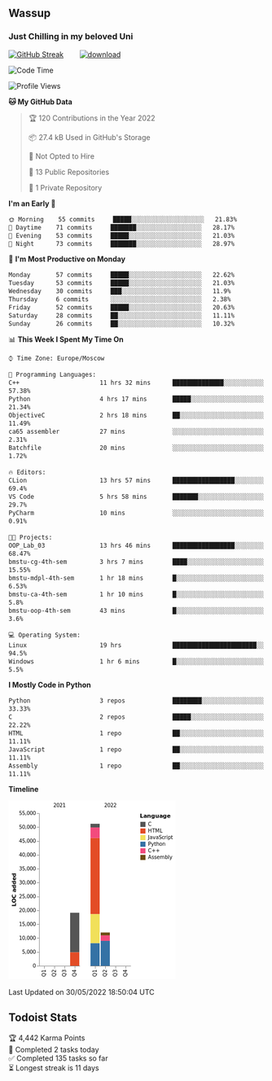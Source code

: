 ## Wassup 
### Just Chilling in my beloved Uni 

<!--
-->

[![GitHub Streak](http://github-readme-streak-stats.herokuapp.com?user=archeoss&theme=shades-of-purple&hide_border=true&date_format=j%20M%5B%20Y%5D)](https://git.io/streak-stats)&nbsp;&nbsp;&nbsp;&nbsp;&nbsp;&nbsp;&nbsp;&nbsp;[![download](https://user-images.githubusercontent.com/68448737/147796309-d8b65b1d-4dde-40d9-b03a-2b42aaa6cd43.jpeg)
](https://bmstu.ru/)

<!--START_SECTION:waka-->
![Code Time](http://img.shields.io/badge/Code%20Time-0%20secs-blue)

![Profile Views](http://img.shields.io/badge/Profile%20Views-1-blue)

**🐱 My GitHub Data** 

> 🏆 120 Contributions in the Year 2022
 > 
> 📦 27.4 kB Used in GitHub's Storage 
 > 
> 🚫 Not Opted to Hire
 > 
> 📜 13 Public Repositories 
 > 
> 🔑 1 Private Repository 
 > 
**I'm an Early 🐤** 

```text
🌞 Morning    55 commits     █████░░░░░░░░░░░░░░░░░░░░   21.83% 
🌆 Daytime    71 commits     ███████░░░░░░░░░░░░░░░░░░   28.17% 
🌃 Evening    53 commits     █████░░░░░░░░░░░░░░░░░░░░   21.03% 
🌙 Night      73 commits     ███████░░░░░░░░░░░░░░░░░░   28.97%

```
📅 **I'm Most Productive on Monday** 

```text
Monday       57 commits     █████░░░░░░░░░░░░░░░░░░░░   22.62% 
Tuesday      53 commits     █████░░░░░░░░░░░░░░░░░░░░   21.03% 
Wednesday    30 commits     ███░░░░░░░░░░░░░░░░░░░░░░   11.9% 
Thursday     6 commits      ░░░░░░░░░░░░░░░░░░░░░░░░░   2.38% 
Friday       52 commits     █████░░░░░░░░░░░░░░░░░░░░   20.63% 
Saturday     28 commits     ██░░░░░░░░░░░░░░░░░░░░░░░   11.11% 
Sunday       26 commits     ██░░░░░░░░░░░░░░░░░░░░░░░   10.32%

```


📊 **This Week I Spent My Time On** 

```text
⌚︎ Time Zone: Europe/Moscow

💬 Programming Languages: 
C++                      11 hrs 32 mins      ██████████████░░░░░░░░░░░   57.38% 
Python                   4 hrs 17 mins       █████░░░░░░░░░░░░░░░░░░░░   21.34% 
ObjectiveC               2 hrs 18 mins       ██░░░░░░░░░░░░░░░░░░░░░░░   11.49% 
ca65 assembler           27 mins             ░░░░░░░░░░░░░░░░░░░░░░░░░   2.31% 
Batchfile                20 mins             ░░░░░░░░░░░░░░░░░░░░░░░░░   1.72%

🔥 Editors: 
CLion                    13 hrs 57 mins      █████████████████░░░░░░░░   69.4% 
VS Code                  5 hrs 58 mins       ███████░░░░░░░░░░░░░░░░░░   29.7% 
PyCharm                  10 mins             ░░░░░░░░░░░░░░░░░░░░░░░░░   0.91%

🐱‍💻 Projects: 
OOP_Lab_03               13 hrs 46 mins      █████████████████░░░░░░░░   68.47% 
bmstu-cg-4th-sem         3 hrs 7 mins        ████░░░░░░░░░░░░░░░░░░░░░   15.55% 
bmstu-mdpl-4th-sem       1 hr 18 mins        █░░░░░░░░░░░░░░░░░░░░░░░░   6.53% 
bmstu-ca-4th-sem         1 hr 10 mins        █░░░░░░░░░░░░░░░░░░░░░░░░   5.8% 
bmstu-oop-4th-sem        43 mins             █░░░░░░░░░░░░░░░░░░░░░░░░   3.6%

💻 Operating System: 
Linux                    19 hrs              ███████████████████████░░   94.5% 
Windows                  1 hr 6 mins         █░░░░░░░░░░░░░░░░░░░░░░░░   5.5%

```

**I Mostly Code in Python** 

```text
Python                   3 repos             ████████░░░░░░░░░░░░░░░░░   33.33% 
C                        2 repos             █████░░░░░░░░░░░░░░░░░░░░   22.22% 
HTML                     1 repo              ██░░░░░░░░░░░░░░░░░░░░░░░   11.11% 
JavaScript               1 repo              ██░░░░░░░░░░░░░░░░░░░░░░░   11.11% 
Assembly                 1 repo              ██░░░░░░░░░░░░░░░░░░░░░░░   11.11%

```


**Timeline**

![Chart not found](https://raw.githubusercontent.com/archeoss/archeoss/master/charts/bar_graph.png) 


 Last Updated on 30/05/2022 18:50:04 UTC
<!--END_SECTION:waka-->

## Todoist Stats

<!-- TODO-IST:START -->
🏆  4,442 Karma Points           
🌸  Completed 2 tasks today           
✅  Completed 135 tasks so far           
⏳  Longest streak is 11 days
<!-- TODO-IST:END -->
